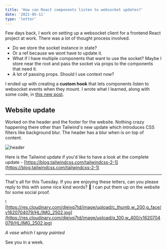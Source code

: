 ```yaml
---
title: 'How can React components listen to websocket updates?'
date: '2021-05-11'
type: 'letter'
---
```


Few days back, I work on setting up a websocket client for a frontend React project at work. There was a lot of thought process involved.

- Do we store the socket instance in state?
- Or a ref because we wont have to update it.
- What if I have multiple components that want to use the socket? Maybe I store near the root and pass the socket via props to the components that need it.
- A lot of passing props. Should I use context now?

I ended up with creating a **custom hook** that lets components listen to websocket events when they mount. I wrote what I learned, along with some code, in [this new post](https://aravindballa.com/writings/custom-hook-to-listen-websockets/).

## Website update

Worked on the header and the footer for the website. Nothing crazy happening there other than Tailwind's new update which introduces CSS filters like background blur. The header has a blur when is on top of content.

![header](https://res.cloudinary.com/djeivq7td/image/upload/v1620703463/HL/ab-website-header.png)

Here is the Tailwind update if you'd like to have a look at the complete update - [https://blog.tailwindcss.com/tailwindcss-2-1](https://blog.tailwindcss.com/tailwindcss-2-1)

---

That's all for this Tuesday. If you are enjoying these letters, can you please reply to this with some nice kind words? 😬 I can put them up on the website for some social proof.

![https://res.cloudinary.com/djeivq7td/image/upload/c_thumb,w_200,g_face/v1620704079/HL/IMG_2502.jpg](https://res.cloudinary.com/djeivq7td/image/upload/q_100,w_400/v1620704079/HL/IMG_2502.jpg)

_A vase which I spray painted_

See you in a week.
